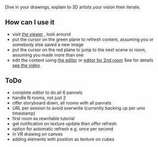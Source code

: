 Dive in your drawings, explain to 3D artists your vision then iterate.

## How can I use it
- visit [the viewer](http://vatelier.net/MyDemo/Storyboard/) , look around
- put the cursor on the green plane to refresh content, assuming you or somebody else saved a new image
- put the cursor on the red plane to jump to the next scene or room, assuming you made more than one
- edit the content using [the editor](http://vatelier.net/MyDemo/Storyboard/Editor/) or [editor for 2nd room](http://vatelier.net/MyDemo/Storyboard/EditorRoom2/)
See for details [see the video](https://www.youtube.com/watch?v=KNr7xdc69fU).

## ToDo
- complete editor to do all 6 pannels
- handle N rooms, not just 2
- offer storyboard down, all rooms with all pannels
- URL per session to avoid overwrite (currently backing up per unix timestamp)
- first room as rewritable tutorial
- get notification on texture update then offer refresh
- option for automatic refresh e.g. once per second
- in VR drawing on canvas
- adding elements with position as texture on cubes
